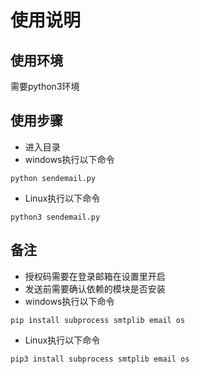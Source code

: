 # 使用说明
## 使用环境
需要python3环境
## 使用步骤
- 进入目录
- windows执行以下命令
```shell
python sendemail.py
```
- Linux执行以下命令
```shell
python3 sendemail.py
```
## 备注
- 授权码需要在登录邮箱在设置里开启
- 发送前需要确认依赖的模块是否安装
- windows执行以下命令
```shell
pip install subprocess smtplib email os
```
- Linux执行以下命令
```shell
pip3 install subprocess smtplib email os
```
